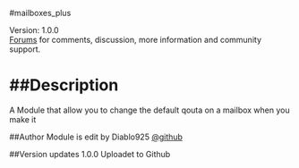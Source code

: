 #mailboxes_plus

Version: 1.0.0<br />
[Forums](http://forums.zpanelcp.com/Thread-Mailboxes-plus?pid=87013) for comments, discussion, more information and community support.



##Description
=============
A Module that allow you to change the default qouta on a mailbox when you make it 


##Author
Module is edit by Diablo925 [@github](https://github.com/Diablo925) 

##Version updates
1.0.0 Uploadet to Github 




